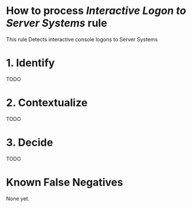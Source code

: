 # How to process *Interactive Logon to Server Systems* rule
This rule Detects interactive console logons to Server Systems

# 1. Identify
TODO

# 2. Contextualize
TODO

# 3. Decide
TODO

# Known False Negatives
None yet.
